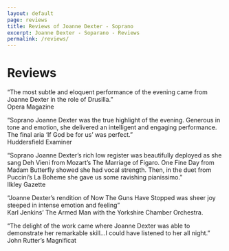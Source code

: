 ```yaml
---
layout: default
page: reviews
title: Reviews of Joanne Dexter - Soprano
excerpt: Joanne Dexter - Soparano - Reviews
permalink: /reviews/
---
```

<h1>Reviews</h1>
<p>&ldquo;The most subtle and eloquent performance of the evening came from Joanne Dexter in the role of Drusilla.&rdquo;<br><span>Opera Magazine</span></p>
<p>&ldquo;Soprano Joanne Dexter was the true highlight of the evening. Generous in tone and emotion, she delivered an intelligent and engaging performance. The final aria &lsquo;If God be for us&rsquo; was perfect.&rdquo;<br><span>Huddersfield Examiner</span></p>
<p>&ldquo;Soprano Joanne Dexter&#8217;s rich low register was beautifully deployed as she sang Deh Vieni from Mozart&#8217;s The Marriage of Figaro. One Fine Day from Madam Butterfly showed she had vocal strength. Then, in the duet from Puccini&#8217;s La Boheme she gave us some ravishing pianissimo.&rdquo;<br><span>Ilkley Gazette</span></p>
<p>&ldquo;Joanne Dexter&#8217;s rendition of Now The Guns Have Stopped was sheer joy steeped in intense emotion and feeling&rdquo;<br><span>Karl Jenkins’ The Armed Man with the Yorkshire Chamber Orchestra.</span></p>
<p>&ldquo;The delight of the work came where Joanne Dexter was able to demonstrate her remarkable skill&#8230;I could have listened to her all night.&rdquo;<br><span>John Rutter’s Magnificat</span></p>